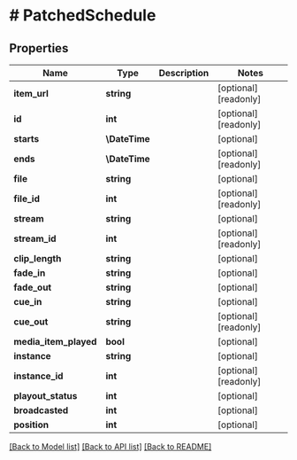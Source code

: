 # # PatchedSchedule

## Properties

Name | Type | Description | Notes
------------ | ------------- | ------------- | -------------
**item_url** | **string** |  | [optional] [readonly]
**id** | **int** |  | [optional] [readonly]
**starts** | **\DateTime** |  | [optional]
**ends** | **\DateTime** |  | [optional] [readonly]
**file** | **string** |  | [optional]
**file_id** | **int** |  | [optional] [readonly]
**stream** | **string** |  | [optional]
**stream_id** | **int** |  | [optional] [readonly]
**clip_length** | **string** |  | [optional]
**fade_in** | **string** |  | [optional]
**fade_out** | **string** |  | [optional]
**cue_in** | **string** |  | [optional]
**cue_out** | **string** |  | [optional] [readonly]
**media_item_played** | **bool** |  | [optional]
**instance** | **string** |  | [optional]
**instance_id** | **int** |  | [optional] [readonly]
**playout_status** | **int** |  | [optional]
**broadcasted** | **int** |  | [optional]
**position** | **int** |  | [optional]

[[Back to Model list]](../../README.md#models) [[Back to API list]](../../README.md#endpoints) [[Back to README]](../../README.md)
